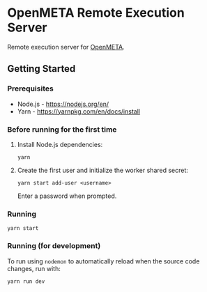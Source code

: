 # OpenMETA Remote Execution Server

Remote execution server for [OpenMETA](https://www.metamorphsoftware.com/openmeta/).

## Getting Started

### Prerequisites

  * Node.js - https://nodejs.org/en/
  * Yarn - https://yarnpkg.com/en/docs/install

### Before running for the first time

 1. Install Node.js dependencies:

        yarn

 2. Create the first user and initialize the worker shared secret:

        yarn start add-user <username>

    Enter a password when prompted.

### Running

    yarn start

### Running (for development)

To run using `nodemon` to automatically reload when the source code changes,
run with:

    yarn run dev
